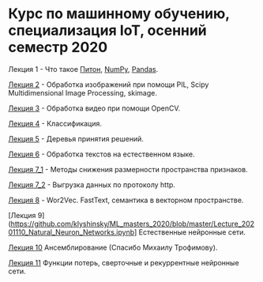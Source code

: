 # Курс по машинному обучению, специализация IoT, осенний семестр 2020

Лекция 1 - Что такое [Питон](https://github.com/klyshinsky/ML_masters_2020/blob/master/Lecture1_Python.ipynb), [NumPy](https://github.com/klyshinsky/ML_masters_2020/blob/master/Lecture_20200901_numpy.ipynb), [Pandas](https://github.com/klyshinsky/ML_masters_2020/blob/master/Lecture_20200901_Pandas.ipynb).

[Лекция 2](https://github.com/klyshinsky/ML_masters_2020/blob/master/Lecture_20200908_image_processing.ipynb)  - Обработка изображений при помощи PIL, Scipy Multidimensional Image Processing, skimage.

[Лекция 3](https://github.com/klyshinsky/ML_masters_2020/blob/master/Lecture_20200915_OpenCV.ipynb) - Обработка видео при помощи OpenCV.

[Лекция 4](https://github.com/klyshinsky/ML_masters_2020/blob/master/Lecture20200929_Classification.ipynb) - Классификация.

[Лекция 5](https://github.com/klyshinsky/ML_masters_2020/blob/master/Lecture20201006_DecisionTrees.ipynb) - Деревья принятия решений.

[Лекция 6](https://github.com/klyshinsky/ML_masters_2020/blob/master/Lecture_20201013_text_processing.ipynb) - Обработка текстов на естественном языке.

[Лекция 7_1](https://github.com/klyshinsky/ML_masters_2020/blob/master/Lecture_20201026_Reduce_space.ipynb) - Методы снижения размерности пространства признаков.

[Лекция 7_2](https://github.com/klyshinsky/ML_masters_2020/blob/master/Lecture_20201027_requests.ipynb) - Выгрузка данных по протоколу http.

[Лекция 8](https://github.com/klyshinsky/ML_masters_2020/blob/master/Lecture_20201103-W2V.ipynb) - Wor2Vec. FastText, семантика в векторном пространстве.

[Лекция 9](https://github.com/klyshinsky/ML_masters_2020/blob/master/Lecture_20201110_Natural_Neuron_Networks.ipynb] Естественные нейронные сети.

[Лекция 10](https://github.com/klyshinsky/ML_masters_2020/blob/master/Lecture_20200324_Ensamble.ipynb) Ансемблирование (Спасибо Михаилу Трофимову).

[Лекция 11](https://github.com/klyshinsky/ML_masters_2020/blob/master/Lecture_20201124_Neural_Networks_Dense_CNN_RNN.ipynb) Функции потерь, сверточные и рекуррентные нейронные сети.

